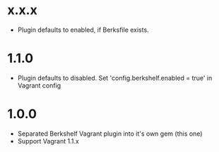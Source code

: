 # x.x.x
- Plugin defaults to enabled, if Berksfile exists.

# 1.1.0
- Plugin defaults to disabled. Set 'config.berkshelf.enabled = true' in Vagrant config

# 1.0.0
- Separated Berkshelf Vagrant plugin into it's own gem (this one)
- Support Vagrant 1.1.x
